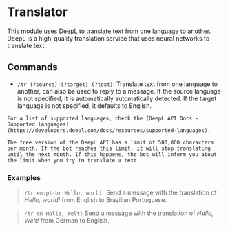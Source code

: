 # Translator

This module uses [DeepL](https://www.deepl.com/en/whydeepl) to translate text from one language to another. DeepL is a high-quality translation service that uses neural networks to translate text.

## Commands

- `/tr (?source):(?target) (?text)`: Translate text from one language to another, can also be used to reply to a message. If the source language is not specified, it is automatically automatically detected. If the target language is not specified, it defaults to English.

```{note}
For a list of supported languages, check the [DeepL API Docs - Supported languages](https://developers.deepl.com/docs/resources/supported-languages).
```

```{warning}
The free version of the DeepL API has a limit of 500,000 characters per month. If the bot reaches this limit, it will stop translating until the next month. If this happens, the bot will inform you about the limit when you try to translate a text.
```

### Examples

> `/tr en:pt-br Hello, world!`
> Send a message with the translation of _Hello, world!_ from English to Brazilian Portuguese.

> `/tr en Hallo, Welt!`
> Send a message with the translation of _Hallo, Welt!_ from German to English.
